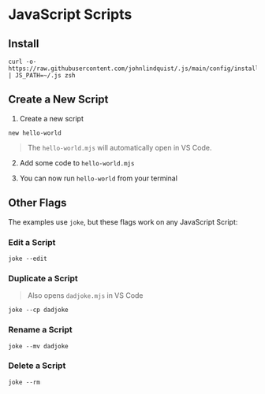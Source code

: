 # JavaScript Scripts

## Install

```shell
curl -o- https://raw.githubusercontent.com/johnlindquist/.js/main/config/install.sh | JS_PATH=~/.js zsh
```

## Create a New Script

1. Create a new script

```shell
new hello-world
```

> The `hello-world.mjs` will automatically open in VS Code.

2. Add some code to `hello-world.mjs`

3. You can now run `hello-world` from your terminal

## Other Flags

The examples use `joke`, but these flags work on any JavaScript Script:

### Edit a Script

```shell
joke --edit
```

### Duplicate a Script

> Also opens `dadjoke.mjs` in VS Code

```shell
joke --cp dadjoke
```

### Rename a Script

```shell
joke --mv dadjoke
```

### Delete a Script

```shell
joke --rm
```
